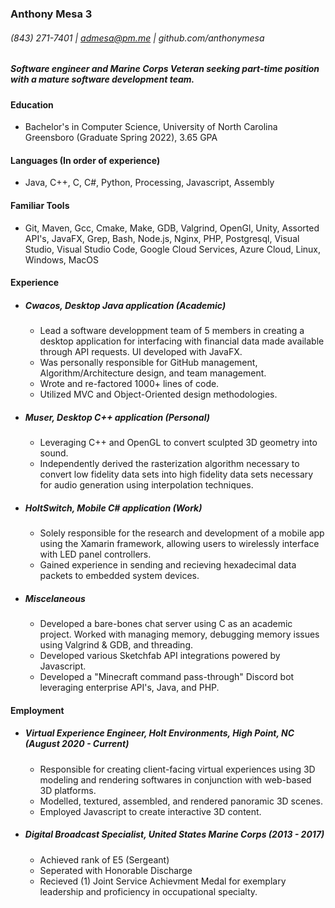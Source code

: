 ### Anthony Mesa 3
###### (843) 271-7401 | admesa@pm.me | github.com/anthonymesa
##### Software engineer and Marine Corps Veteran seeking part-time position with a mature software development team.

#### Education  
- Bachelor's in Computer Science, University of North Carolina Greensboro (Graduate Spring 2022), 3.65 GPA

#### Languages (In order of experience)  
- Java, C++, C, C#, Python, Processing, Javascript, Assembly

#### Familiar Tools  
- Git, Maven, Gcc, Cmake, Make, GDB, Valgrind, OpenGl, Unity, Assorted API's, JavaFX, Grep, Bash, Node.js, Nginx, PHP, Postgresql, Visual Studio, Visual Studio Code, Google Cloud Services, Azure Cloud, Linux, Windows, MacOS

#### Experience
- ##### Cwacos, Desktop Java application (Academic)
  - Lead a software developpment team of 5 members in creating a desktop application for interfacing with financial data made available through API requests. UI developed with JavaFX.
  - Was personally responsible for GitHub management, Algorithm/Architecture design, and team management.
  - Wrote and re-factored 1000+ lines of code.
  - Utilized MVC and Object-Oriented design methodologies.

- ##### Muser, Desktop C++ application (Personal)
  - Leveraging C++ and OpenGL to convert sculpted 3D geometry into sound.
  - Independently derived the rasterization algorithm necessary to convert low fidelity data sets into high fidelity data sets necessary for audio generation using interpolation techniques.

- ##### HoltSwitch, Mobile C# application (Work)
  - Solely responsible for the research and development of a mobile app using the Xamarin framework, allowing users to wirelessly interface with LED panel controllers.
  - Gained experience in sending and recieving hexadecimal data packets to embedded system devices.

- ##### Miscelaneous
  - Developed a bare-bones chat server using C as an academic project. Worked with managing memory, debugging memory issues using Valgrind & GDB, and threading. 
  - Developed various Sketchfab API integrations powered by Javascript.
  - Developed a "Minecraft command pass-through" Discord bot leveraging enterprise API's, Java, and PHP.

#### Employment
- ##### Virtual Experience Engineer, Holt Environments, High Point, NC (August 2020 - Current)
  - Responsible for creating client-facing virtual experiences using 3D modeling and rendering softwares in conjunction with web-based 3D platforms.
  - Modelled, textured, assembled, and rendered panoramic 3D scenes.
  - Employed Javascript to create interactive 3D content.

- ##### Digital Broadcast Specialist, United States Marine Corps (2013 - 2017)
  - Achieved rank of E5 (Sergeant)
  - Seperated with Honorable Discharge
  - Recieved (1) Joint Service Achievment Medal for exemplary leadership and proficiency in occupational specialty.
